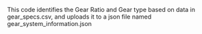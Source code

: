 This code identifies the Gear Ratio and Gear type based on data in gear_specs.csv, and uploads it to a json file named gear_system_information.json
